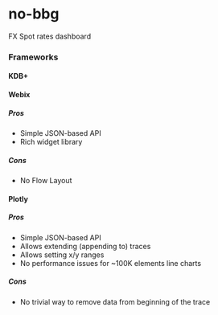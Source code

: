 # no-bbg
FX Spot rates dashboard

### Frameworks

#### KDB+

#### Webix
##### Pros
* Simple JSON-based API
* Rich widget library
##### Cons 
* No Flow Layout

#### Plotly
##### Pros
* Simple JSON-based API
* Allows extending (appending to) traces
* Allows setting x/y ranges
* No performance issues for ~100K elements line charts
##### Cons 
* No trivial way to remove data from beginning of the trace
